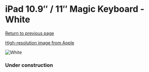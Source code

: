 # iPad 10.9″ / 11″ Magic Keyboard - White

[Return to previous page](/ipad_pro4)

[High-resolution image from Apple](https://store.storeimages.cdn-apple.com/8756/as-images.apple.com/is/MJQJ3?wid=4500&hei=4500&fmt=png)

<div style="width: 384px"><img src="/everypreview/MJQJ3.png" alt="White"></div>

### Under construction
